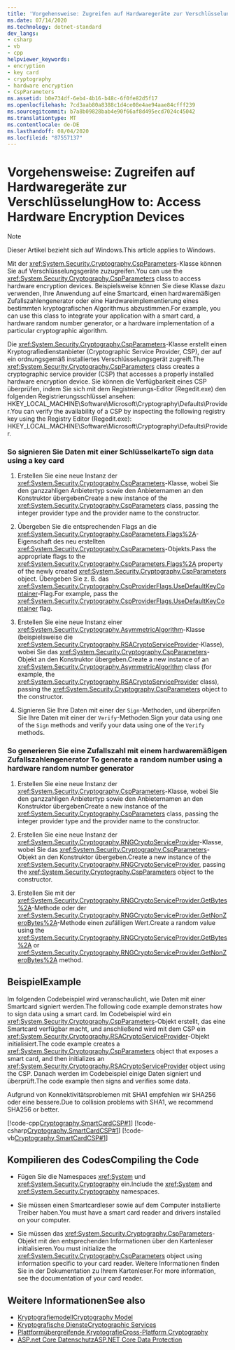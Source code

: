```yaml
---
title: 'Vorgehensweise: Zugreifen auf Hardwaregeräte zur Verschlüsselung'
ms.date: 07/14/2020
ms.technology: dotnet-standard
dev_langs:
- csharp
- vb
- cpp
helpviewer_keywords:
- encryption
- key card
- cryptography
- hardware encryption
- CspParameters
ms.assetid: b0e734df-6eb4-4b16-b48c-6f0fe82d5f17
ms.openlocfilehash: 7cd3aab80a8388c1d4ce08e4ae94aae84cfff239
ms.sourcegitcommit: b7a8b09828bab4e90f66af8d495ecd7024c45042
ms.translationtype: MT
ms.contentlocale: de-DE
ms.lasthandoff: 08/04/2020
ms.locfileid: "87557137"
---
```

# <a name="how-to-access-hardware-encryption-devices"></a><span data-ttu-id="d011b-102">Vorgehensweise: Zugreifen auf Hardwaregeräte zur Verschlüsselung</span><span class="sxs-lookup"><span data-stu-id="d011b-102">How to: Access Hardware Encryption Devices</span></span>

> [!NOTE]
> <span data-ttu-id="d011b-103">Dieser Artikel bezieht sich auf Windows.</span><span class="sxs-lookup"><span data-stu-id="d011b-103">This article applies to Windows.</span></span>

<span data-ttu-id="d011b-104">Mit der <xref:System.Security.Cryptography.CspParameters>-Klasse können Sie auf Verschlüsselungsgeräte zuzugreifen.</span><span class="sxs-lookup"><span data-stu-id="d011b-104">You can use the <xref:System.Security.Cryptography.CspParameters> class to access hardware encryption devices.</span></span> <span data-ttu-id="d011b-105">Beispielsweise können Sie diese Klasse dazu verwenden, Ihre Anwendung auf eine Smartcard, einen hardwaremäßigen Zufallszahlengenerator oder eine Hardwareimplementierung eines bestimmten kryptografischen Algorithmus abzustimmen.</span><span class="sxs-lookup"><span data-stu-id="d011b-105">For example, you can use this class to integrate your application with a smart card, a hardware random number generator, or a hardware implementation of a particular cryptographic algorithm.</span></span>  

<span data-ttu-id="d011b-106">Die <xref:System.Security.Cryptography.CspParameters>-Klasse erstellt einen Kryptografiedienstanbieter (Cryptographic Service Provider, CSP), der auf ein ordnungsgemäß installiertes Verschlüsselungsgerät zugreift.</span><span class="sxs-lookup"><span data-stu-id="d011b-106">The <xref:System.Security.Cryptography.CspParameters> class creates a cryptographic service provider (CSP) that accesses a properly installed hardware encryption device.</span></span>  <span data-ttu-id="d011b-107">Sie können die Verfügbarkeit eines CSP überprüfen, indem Sie sich mit dem Registrierungs-Editor (Regedit.exe) den folgenden Registrierungsschlüssel ansehen: HKEY_LOCAL_MACHINE\Software\Microsoft\Cryptography\Defaults\Provider.</span><span class="sxs-lookup"><span data-stu-id="d011b-107">You can verify the availability of a CSP by inspecting the following registry key using the Registry Editor (Regedit.exe):  HKEY_LOCAL_MACHINE\Software\Microsoft\Cryptography\Defaults\Provider.</span></span>  
  
### <a name="to-sign-data-using-a-key-card"></a><span data-ttu-id="d011b-108">So signieren Sie Daten mit einer Schlüsselkarte</span><span class="sxs-lookup"><span data-stu-id="d011b-108">To sign data using a key card</span></span>  
  
1. <span data-ttu-id="d011b-109">Erstellen Sie eine neue Instanz der <xref:System.Security.Cryptography.CspParameters>-Klasse, wobei Sie den ganzzahligen Anbietertyp sowie den Anbieternamen an den Konstruktor übergeben</span><span class="sxs-lookup"><span data-stu-id="d011b-109">Create a new instance of the <xref:System.Security.Cryptography.CspParameters> class, passing the integer provider type and the provider name to the constructor.</span></span>  
  
2. <span data-ttu-id="d011b-110">Übergeben Sie die entsprechenden Flags an die <xref:System.Security.Cryptography.CspParameters.Flags%2A>-Eigenschaft des neu erstellten <xref:System.Security.Cryptography.CspParameters>-Objekts.</span><span class="sxs-lookup"><span data-stu-id="d011b-110">Pass the appropriate flags to the <xref:System.Security.Cryptography.CspParameters.Flags%2A> property of the newly created <xref:System.Security.Cryptography.CspParameters> object.</span></span>  <span data-ttu-id="d011b-111">Übergeben Sie z. B. das <xref:System.Security.Cryptography.CspProviderFlags.UseDefaultKeyContainer>-Flag.</span><span class="sxs-lookup"><span data-stu-id="d011b-111">For example, pass the <xref:System.Security.Cryptography.CspProviderFlags.UseDefaultKeyContainer> flag.</span></span>  
  
3. <span data-ttu-id="d011b-112">Erstellen Sie eine neue Instanz einer <xref:System.Security.Cryptography.AsymmetricAlgorithm>-Klasse (beispielsweise die <xref:System.Security.Cryptography.RSACryptoServiceProvider>-Klasse), wobei Sie das <xref:System.Security.Cryptography.CspParameters>-Objekt an den Konstruktor übergeben.</span><span class="sxs-lookup"><span data-stu-id="d011b-112">Create a new instance of an <xref:System.Security.Cryptography.AsymmetricAlgorithm> class (for example, the <xref:System.Security.Cryptography.RSACryptoServiceProvider> class), passing the <xref:System.Security.Cryptography.CspParameters> object to the constructor.</span></span>  
  
4. <span data-ttu-id="d011b-113">Signieren Sie Ihre Daten mit einer der `Sign`-Methoden, und überprüfen Sie Ihre Daten mit einer der `Verify`-Methoden.</span><span class="sxs-lookup"><span data-stu-id="d011b-113">Sign your data using one of the `Sign` methods and verify your data using one of the `Verify` methods.</span></span>  
  
### <a name="to-generate-a-random-number-using-a-hardware-random-number-generator"></a><span data-ttu-id="d011b-114">So generieren Sie eine Zufallszahl mit einem hardwaremäßigen Zufallszahlengenerator </span><span class="sxs-lookup"><span data-stu-id="d011b-114">To generate a random number using a hardware random number generator</span></span>  
  
1. <span data-ttu-id="d011b-115">Erstellen Sie eine neue Instanz der <xref:System.Security.Cryptography.CspParameters>-Klasse, wobei Sie den ganzzahligen Anbietertyp sowie den Anbieternamen an den Konstruktor übergeben</span><span class="sxs-lookup"><span data-stu-id="d011b-115">Create a new instance of the <xref:System.Security.Cryptography.CspParameters> class, passing the integer provider type and the provider name to the constructor.</span></span>  
  
2. <span data-ttu-id="d011b-116">Erstellen Sie eine neue Instanz der <xref:System.Security.Cryptography.RNGCryptoServiceProvider>-Klasse, wobei Sie das <xref:System.Security.Cryptography.CspParameters>-Objekt an den Konstruktor übergeben.</span><span class="sxs-lookup"><span data-stu-id="d011b-116">Create a new instance of the <xref:System.Security.Cryptography.RNGCryptoServiceProvider>, passing the <xref:System.Security.Cryptography.CspParameters> object to the constructor.</span></span>  
  
3. <span data-ttu-id="d011b-117">Erstellen Sie mit der <xref:System.Security.Cryptography.RNGCryptoServiceProvider.GetBytes%2A>-Methode oder der <xref:System.Security.Cryptography.RNGCryptoServiceProvider.GetNonZeroBytes%2A>-Methode einen zufälligen Wert.</span><span class="sxs-lookup"><span data-stu-id="d011b-117">Create a random value using the <xref:System.Security.Cryptography.RNGCryptoServiceProvider.GetBytes%2A> or <xref:System.Security.Cryptography.RNGCryptoServiceProvider.GetNonZeroBytes%2A> method.</span></span>  
  
## <a name="example"></a><span data-ttu-id="d011b-118">Beispiel</span><span class="sxs-lookup"><span data-stu-id="d011b-118">Example</span></span>

<span data-ttu-id="d011b-119">Im folgenden Codebeispiel wird veranschaulicht, wie Daten mit einer Smartcard signiert werden.</span><span class="sxs-lookup"><span data-stu-id="d011b-119">The following code example demonstrates how to sign data using a smart card.</span></span>  <span data-ttu-id="d011b-120">Im Codebeispiel wird ein <xref:System.Security.Cryptography.CspParameters>-Objekt erstellt, das eine Smartcard verfügbar macht, und anschließend wird mit dem CSP ein <xref:System.Security.Cryptography.RSACryptoServiceProvider>-Objekt initialisiert.</span><span class="sxs-lookup"><span data-stu-id="d011b-120">The code example creates a <xref:System.Security.Cryptography.CspParameters> object that exposes a smart card, and then initializes an <xref:System.Security.Cryptography.RSACryptoServiceProvider> object using the CSP.</span></span>  <span data-ttu-id="d011b-121">Danach werden im Codebeispiel einige Daten signiert und überprüft.</span><span class="sxs-lookup"><span data-stu-id="d011b-121">The code example then signs and verifies some data.</span></span>  

<span data-ttu-id="d011b-122">Aufgrund von Konnektivitätsproblemen mit SHA1 empfehlen wir SHA256 oder eine bessere.</span><span class="sxs-lookup"><span data-stu-id="d011b-122">Due to collision problems with SHA1, we recommend SHA256 or better.</span></span>
  
[!code-cpp[Cryptography.SmartCardCSP#1](../../../samples/snippets/cpp/VS_Snippets_CLR/Cryptography.SmartCardCSP/CPP/Cryptography.SmartCardCSP.cpp#1)]
[!code-csharp[Cryptography.SmartCardCSP#1](../../../samples/snippets/csharp/VS_Snippets_CLR/Cryptography.SmartCardCSP/CS/example.cs#1)]
[!code-vb[Cryptography.SmartCardCSP#1](../../../samples/snippets/visualbasic/VS_Snippets_CLR/Cryptography.SmartCardCSP/VB/example.vb#1)]  
  
## <a name="compiling-the-code"></a><span data-ttu-id="d011b-123">Kompilieren des Codes</span><span class="sxs-lookup"><span data-stu-id="d011b-123">Compiling the Code</span></span>  
  
- <span data-ttu-id="d011b-124">Fügen Sie die Namespaces <xref:System> und <xref:System.Security.Cryptography> ein.</span><span class="sxs-lookup"><span data-stu-id="d011b-124">Include the <xref:System> and <xref:System.Security.Cryptography> namespaces.</span></span>  
  
- <span data-ttu-id="d011b-125">Sie müssen einen Smartcardleser sowie auf dem Computer installierte Treiber haben.</span><span class="sxs-lookup"><span data-stu-id="d011b-125">You must have a smart card reader and drivers installed on your computer.</span></span>  
  
- <span data-ttu-id="d011b-126">Sie müssen das <xref:System.Security.Cryptography.CspParameters>-Objekt mit den entsprechenden Informationen über den Kartenleser initialisieren.</span><span class="sxs-lookup"><span data-stu-id="d011b-126">You must initialize the <xref:System.Security.Cryptography.CspParameters> object using information specific to your card reader.</span></span>  <span data-ttu-id="d011b-127">Weitere Informationen finden Sie in der Dokumentation zu Ihrem Kartenleser.</span><span class="sxs-lookup"><span data-stu-id="d011b-127">For more information, see the documentation of your card reader.</span></span>

## <a name="see-also"></a><span data-ttu-id="d011b-128">Weitere Informationen</span><span class="sxs-lookup"><span data-stu-id="d011b-128">See also</span></span>

- [<span data-ttu-id="d011b-129">Kryptografiemodell</span><span class="sxs-lookup"><span data-stu-id="d011b-129">Cryptography Model</span></span>](cryptography-model.md)
- [<span data-ttu-id="d011b-130">Kryptografische Dienste</span><span class="sxs-lookup"><span data-stu-id="d011b-130">Cryptographic Services</span></span>](cryptographic-services.md)
- [<span data-ttu-id="d011b-131">Plattformübergreifende Kryptografie</span><span class="sxs-lookup"><span data-stu-id="d011b-131">Cross-Platform Cryptography</span></span>](cross-platform-cryptography.md)
- [<span data-ttu-id="d011b-132">ASP.net Core Datenschutz</span><span class="sxs-lookup"><span data-stu-id="d011b-132">ASP.NET Core Data Protection</span></span>](/aspnet/core/security/data-protection/introduction)
